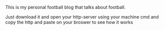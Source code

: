 This is my personal football blog that talks about football.


Just download it and open your http-server using your machine cmd and copy the http and paste on your broswer to see how it works

